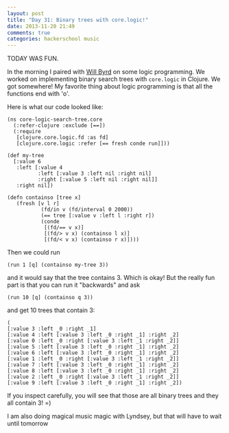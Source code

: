 ```yaml
---
layout: post
title: "Day 31: Binary trees with core.logic!"
date: 2013-11-20 21:49
comments: true
categories: hackerschool music
---
```


TODAY WAS FUN.

In the morning I paired with [Will Byrd](http://webyrd.net/) on some
logic programming. We worked on implementing binary search trees with
`core.logic` in Clojure. We got somewhere! My favorite thing about
logic programming is that all the functions end with 'o'.

Here is what our code looked like:

~~~
(ns core-logic-search-tree.core
  (:refer-clojure :exclude [==])
  (:require
   [clojure.core.logic.fd :as fd]
   [clojure.core.logic :refer [== fresh conde run]]))

(def my-tree
  [:value 6
   :left [:value 4
          :left [:value 3 :left nil :right nil]
          :right [:value 5 :left nil :right nil]]
   :right nil])

(defn containso [tree x]
   (fresh [v l r]
           (fd/in v (fd/interval 0 2000))
           (== tree [:value v :left l :right r])
           (conde
            [(fd/== v x)]
            [(fd/> v x) (containso l x)]
            [(fd/< v x) (containso r x)])))
~~~

Then we could run

~~~
(run 1 [q] (containso my-tree 3))
~~~

and it would say that the tree contains 3. Which is okay! But the
really fun part is that you can run it "backwards" and ask

~~~
(run 10 [q] (containso q 3))
~~~

and get 10 trees that contain 3:

~~~
(
[:value 3 :left _0 :right _1]
[:value 4 :left [:value 3 :left _0 :right _1] :right _2]
[:value 0 :left _0 :right [:value 3 :left _1 :right _2]]
[:value 5 :left [:value 3 :left _0 :right _1] :right _2]
[:value 6 :left [:value 3 :left _0 :right _1] :right _2]
[:value 1 :left _0 :right [:value 3 :left _1 :right _2]]
[:value 7 :left [:value 3 :left _0 :right _1] :right _2]
[:value 8 :left [:value 3 :left _0 :right _1] :right _2]
[:value 2 :left _0 :right [:value 3 :left _1 :right _2]]
[:value 9 :left [:value 3 :left _0 :right _1] :right _2])
~~~

If you inspect carefully, you will see that those are all binary trees
and they all contain 3! =) 

I am also doing magical music magic with Lyndsey, but that will have
to wait until tomorrow
